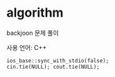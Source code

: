 # algorithm  
backjoon 문제 풀이  

사용 언어: C++ 

	ios_base::sync_with_stdio(false);
	cin.tie(NULL); cout.tie(NULL);

